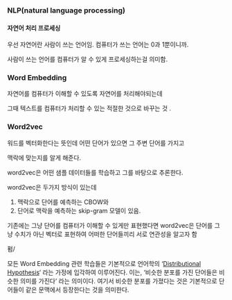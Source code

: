 ### NLP(natural language processing)

#### 자연어 처리 프로세싱

우선 자연어란 사람이 쓰는 언어임.  컴퓨터가 쓰는 언어는 0과 1뿐이니까.

사람이 쓰는 언어를 컴퓨터가 알 수 있게 프로세싱하는걸 의미함.



### Word Embedding

자연어를 컴퓨터가 이해할 수 있도록 자연어를 처리해야되는데

그때 텍스트를 컴퓨터가 처리할 수 있는 적절한 것으로 바꾸는 것 .



### Word2vec

워드를 벡터화한다는 뜻인데 어떤 단어가 있으면 그 주변 단어를 가지고 

맥락에 맞는지를 알게 해준다.

word2vec은 어떤 샘플 데이터들를 학습하고 그를 바탕으로 추론한다.

word2vec은 두가지 방식이 있는데

1. 맥락으로 단어를 예측하는 CBOW와
2. 단어로 맥락을 예측하는 skip-gram 모델이 있음.



기존에는 그냥 단어를 컴퓨터가 이해할 수 있게만 표현했다면 word2vec은 단어를 그냥 수치가 아닌 벡터로 표현하여 어떠한 단어들끼리 서로 연관성을 알고자 함



펌/

모든 Word Embedding 관련 학습들은 기본적으로 언어학의 ‘[Distributional Hypothesis](https://en.wikipedia.org/wiki/Distributional_semantics#Distributional_Hypothesis)‘ 라는 가정에 입각하여 이루어진다.  이는, ‘비슷한 분포를 가진 단어들은 비슷한 의미를 가진다’ 라는 의미이다. 여기서 비슷한 분포를 가졌다는 것은 기본적으로 단어들이 같은 문맥에서 등장한다는 것을 의미한다. 





